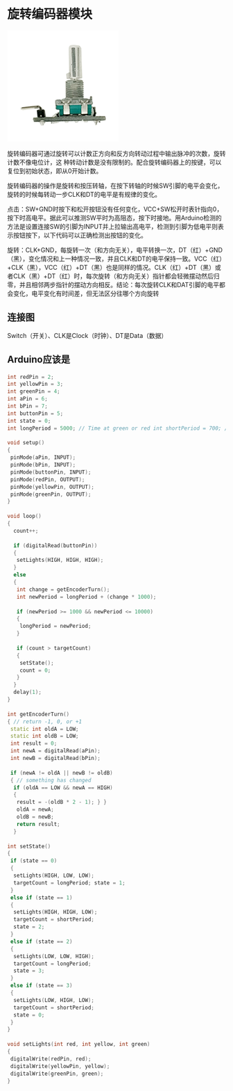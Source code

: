 # 旋转编码器模块

![](/assets/xuanzhuan.png)

旋转编码器可通过旋转可以计数正方向和反方向转动过程中输出脉冲的次数，旋转计数不像电位计，这 种转动计数是没有限制的。配合旋转编码器上的按键，可以复位到初始状态，即从0开始计数。

旋转编码器的操作是旋转和按压转轴，在按下转轴的时候SW引脚的电平会变化，旋转的时候每转动一步CLK和DT的电平是有规律的变化。

点击：SW+GND时按下和松开按钮没有任何变化，VCC+SW松开时表针指向0，按下时高电平。据此可以推测SW平时为高阻态，按下时接地。用Arduino检测的方法是设置连接SW的引脚为INPUT并上拉输出高电平，检测到引脚为低电平则表示按钮按下，以下代码可以正确检测出按钮的变化。

旋转：CLK+GND，每旋转一次（和方向无关），电平转换一次，DT（红）+GND（黑），变化情况和上一种情况一致，并且CLK和DT的电平保持一致。VCC（红）+CLK（黑），VCC（红）+DT（黑）也是同样的情况。CLK（红）+DT（黑）或者CLK（黑）+DT（红）时，每次旋转（和方向无关）指针都会轻微摆动然后归零，并且相邻两步指针的摆动方向相反。结论：每次旋转CLK和DAT引脚的电平都会变化，电平变化有时间差，但无法区分往哪个方向旋转

## 连接图

Switch（开关）、CLK是Clock（时钟）、DT是Data（数据）

## Arduino应该是

```cpp
int redPin = 2; 
int yellowPin = 3;
int greenPin = 4; 
int aPin = 6; 
int bPin = 7;
int buttonPin = 5;
int state = 0; 
int longPeriod = 5000; // Time at green or red int shortPeriod = 700; // Time period when changing int targetCount = shortPeriod; int count = 0;

void setup() 
{
 pinMode(aPin, INPUT); 
 pinMode(bPin, INPUT); 
 pinMode(buttonPin, INPUT); 
 pinMode(redPin, OUTPUT); 
 pinMode(yellowPin, OUTPUT); 
 pinMode(greenPin, OUTPUT); 
} 

void loop()
{
  count++;

  if (digitalRead(buttonPin)) 
  {
   setLights(HIGH, HIGH, HIGH);
  } 
  else 
  { 
   int change = getEncoderTurn(); 
   int newPeriod = longPeriod + (change * 1000);  

   if (newPeriod >= 1000 && newPeriod <= 10000)
   {
    longPeriod = newPeriod;
   }

   if (count > targetCount)
   {
    setState();
    count = 0;
   }    
  }
  delay(1); 
}

int getEncoderTurn() 
{ // return -1, 0, or +1
 static int oldA = LOW;
 static int oldB = LOW; 
 int result = 0; 
 int newA = digitalRead(aPin); 
 int newB = digitalRead(bPin);

 if (newA != oldA || newB != oldB)
 { // something has changed
  if (oldA == LOW && newA == HIGH)
  {
   result = -(oldB * 2 - 1); } } 
   oldA = newA; 
   oldB = newB; 
   return result; 
  } 

int setState() 
{ 
 if (state == 0) 
 { 
  setLights(HIGH, LOW, LOW); 
  targetCount = longPeriod; state = 1; 
 } 
 else if (state == 1) 
 {
  setLights(HIGH, HIGH, LOW);
  targetCount = shortPeriod;
  state = 2; 
 } 
 else if (state == 2)
 { 
  setLights(LOW, LOW, HIGH); 
  targetCount = longPeriod; 
  state = 3; 
 }
 else if (state == 3) 
 { 
  setLights(LOW, HIGH, LOW); 
  targetCount = shortPeriod; 
  state = 0;
 } 
}

void setLights(int red, int yellow, int green) 
{ 
 digitalWrite(redPin, red);
 digitalWrite(yellowPin, yellow); 
 digitalWrite(greenPin, green);
}
```



